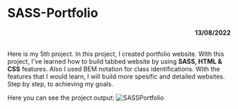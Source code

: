 # SASS-Portfolio

<div align="right"><b>13/08/2022</b></div><br>

Here is my 5th project. In this project, I created portfolio website. With this project, I've learned how to build tabbed website by using **SASS, HTML & CSS** features.  Also I used BEM notation for class identifications. 
With the features that I would learn, I will build more spesific and detailed websites. Step by step, to achieving my goals.

Here you can see the project output:
![SASSPortfolio](https://github.com/EresuLT/Frontend_Projects/blob/main/SASS-Portfolio/img/SASS-project.gif)